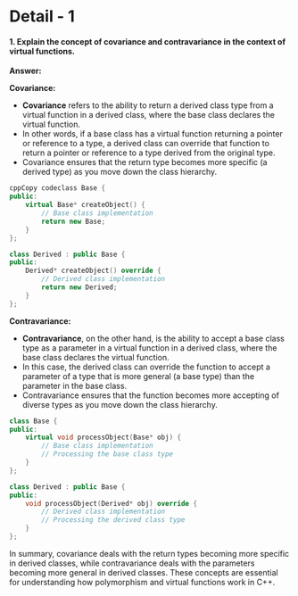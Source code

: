 # Detail - 1

#### 1. Explain the concept of covariance and contravariance in the context of virtual functions.

**Answer:**

**Covariance:**

* **Covariance** refers to the ability to return a derived class type from a virtual function in a derived class, where the base class declares the virtual function.
* In other words, if a base class has a virtual function returning a pointer or reference to a type, a derived class can override that function to return a pointer or reference to a type derived from the original type.
* Covariance ensures that the return type becomes more specific (a derived type) as you move down the class hierarchy.

```cpp
cppCopy codeclass Base {
public:
    virtual Base* createObject() {
        // Base class implementation
        return new Base;
    }
};

class Derived : public Base {
public:
    Derived* createObject() override {
        // Derived class implementation
        return new Derived;
    }
};
```

**Contravariance:**

* **Contravariance**, on the other hand, is the ability to accept a base class type as a parameter in a virtual function in a derived class, where the base class declares the virtual function.
* In this case, the derived class can override the function to accept a parameter of a type that is more general (a base type) than the parameter in the base class.
* Contravariance ensures that the function becomes more accepting of diverse types as you move down the class hierarchy.

```cpp
class Base {
public:
    virtual void processObject(Base* obj) {
        // Base class implementation
        // Processing the base class type
    }
};

class Derived : public Base {
public:
    void processObject(Derived* obj) override {
        // Derived class implementation
        // Processing the derived class type
    }
};
```

In summary, covariance deals with the return types becoming more specific in derived classes, while contravariance deals with the parameters becoming more general in derived classes. These concepts are essential for understanding how polymorphism and virtual functions work in C++.
